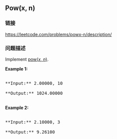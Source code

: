 ## Pow(x, n)  
### 链接  
https://leetcode.com/problems/powx-n/description/  
### 问题描述
Implement [pow(*x*, *n*)](http://www.cplusplus.com/reference/valarray/pow/).


**Example 1:**
<pre>
**Input:** 2.00000, 10
**Output:** 1024.00000
</pre>


**Example 2:**
<pre>
**Input:** 2.10000, 3
**Output:** 9.26100
</pre>

